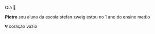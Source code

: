 Olá 👋


**Pietro**
sou aluno da escola stefan zweig estou no 1 ano do ensino medio 

💔 coraçao vazio
